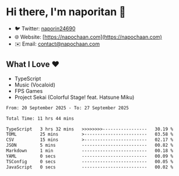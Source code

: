 # Hi there, I'm naporitan 👋

- 🐦 Twitter: [naporin24690](https://twitter.com/naporin24690)
- 🌐 Website: [https://napochaan.com](https://napochaan.com)
- ✉️ Email: [contact@napochaan.com](mailto:contact@napochaan.com)

## What I Love ❤️
- TypeScript
- Music (Vocaloid)
- FPS Games
- Project Sekai (Colorful Stage! feat. Hatsune Miku)

<!--START_SECTION:waka-->

```txt
From: 20 September 2025 - To: 27 September 2025

Total Time: 11 hrs 44 mins

TypeScript   3 hrs 32 mins   >>>>>>>>-----------------   30.19 %
TOML         25 mins         >------------------------   03.58 %
CSV          15 mins         >------------------------   02.17 %
JSON         5 mins          -------------------------   00.82 %
Markdown     1 min           -------------------------   00.18 %
YAML         0 secs          -------------------------   00.09 %
TSConfig     0 secs          -------------------------   00.05 %
JavaScript   0 secs          -------------------------   00.02 %
```

<!--END_SECTION:waka-->

